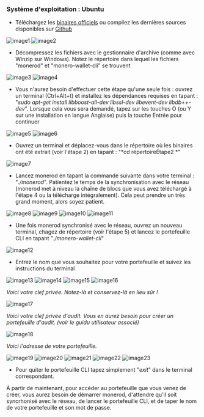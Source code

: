 ### Système d'exploitation :  Ubuntu

- Téléchargez les [binaires officiels](https://getmonero.org/downloads/) ou compilez les dernières sources disponibles sur [Github](https://github.com/monero-project/bitmonero)

![image1](https://github.com/luuul/monero-site/blob/master/knowledge-base/user-guides/png/create_wallet/1.png)
![image2](https://github.com/luuul/monero-site/blob/master/knowledge-base/user-guides/png/create_wallet/2.png)

- Décompressez les fichiers avec le gestionnaire d'archive (comme avec Winzip sur Windows). Notez le répertoire dans lequel les fichiers "monerod" et "monero-wallet-cli" se trouvent

![image3](https://github.com/luuul/monero-site/blob/master/knowledge-base/user-guides/png/create_wallet/3.png)
![image4](https://github.com/luuul/monero-site/blob/master/knowledge-base/user-guides/png/create_wallet/4.png)

- Vous n'aurez besoin d'effectuer cette étape qu'une seule fois : ouvrez un terminal (Ctrl+Alt+t) et installez les dépendances requises en tapant : "*sudo apt-get install libboost-all-dev libssl-dev libevent-dev libdb++-dev*". Lorsque cela vous sera demandé, tapez sur les touches O (ou Y sur une installation en langue Anglaise) puis la touche Entrée pour continuer

![image5](https://github.com/luuul/monero-site/blob/master/knowledge-base/user-guides/png/create_wallet/5.png)
![image6](https://github.com/luuul/monero-site/blob/master/knowledge-base/user-guides/png/create_wallet/6.png)

- Ouvrez un terminal et déplacez-vous dans le répertoire où les binaires ont été extrait (voir l'étape 2) en tapant : "*cd répertoireÉtape2 *"

![image7](https://github.com/luuul/monero-site/blob/master/knowledge-base/user-guides/png/create_wallet/7.png)

- Lancez monerod en tapant la commande suivante dans votre terminal : "*./monerod*". Patientez le temps de la synchronisation avec le réseau (monerod met à niveau la chaîne de blocs que vous avez téléchargé à l'étape 4 ou la télécharge intégralement). Cela peut prendre un très grand moment, alors soyez patient.

![image8](https://github.com/luuul/monero-site/blob/master/knowledge-base/user-guides/png/create_wallet/8.png)
![image9](https://github.com/luuul/monero-site/blob/master/knowledge-base/user-guides/png/create_wallet/9.png)
![image10](https://github.com/luuul/monero-site/blob/master/knowledge-base/user-guides/png/create_wallet/10.png)
![image11](https://github.com/luuul/monero-site/blob/master/knowledge-base/user-guides/png/create_wallet/11.png)

- Une fois monerod synchronisé avec le réseau, ouvrez un nouveau terminal, chagez de répertoire (voir l'étape 5) et lancez le portefeuille CLI en tapant "*./monero-wallet-cli*"

![image12](https://github.com/luuul/monero-site/blob/master/knowledge-base/user-guides/png/create_wallet/12.png)

- Entrez le nom que vous souhaitez pour votre portefeuille et suivez les instructions du terminal

![image13](https://github.com/luuul/monero-site/blob/master/knowledge-base/user-guides/png/create_wallet/13.png)
![image14](https://github.com/luuul/monero-site/blob/master/knowledge-base/user-guides/png/create_wallet/14.png)
![image15](https://github.com/luuul/monero-site/blob/master/knowledge-base/user-guides/png/create_wallet/15.png)
![image16](https://github.com/luuul/monero-site/blob/master/knowledge-base/user-guides/png/create_wallet/16.png)

*Voici votre clef privée. Notez-là et conservez-là en lieu sûr !*

![image17](https://github.com/luuul/monero-site/blob/master/knowledge-base/user-guides/png/create_wallet/17.png)

*Voici votre clef privée d'audit. Vous en aurez besoin pour créer un portefeuille d'audit. (voir le guidu utilisateur associé)*

![image18](https://github.com/luuul/monero-site/blob/master/knowledge-base/user-guides/png/create_wallet/18.png)

*Voici l'adresse de votre portefeuille.*

![image19](https://github.com/luuul/monero-site/blob/master/knowledge-base/user-guides/png/create_wallet/19.png)
![image20](https://github.com/luuul/monero-site/blob/master/knowledge-base/user-guides/png/create_wallet/20.png)
![image21](https://github.com/luuul/monero-site/blob/master/knowledge-base/user-guides/png/create_wallet/21.png)
![image22](https://github.com/luuul/monero-site/blob/master/knowledge-base/user-guides/png/create_wallet/22.png)
![image23](https://github.com/luuul/monero-site/blob/master/knowledge-base/user-guides/png/create_wallet/23.png)

- Pour quiter le portefeuille CLI tapez simplement "*exit*" dans le terminal correspondant.

À partir de maintenant, pour accéder au portefeuille que vous venez de créer, vous aurez besoin de démarrer monerod, d'attendre qu'il soit syncrhonisé avec le réseau, de lancer le portefeuille CLI, et de taper le nom de votre portefeuille et son mot de passe.
